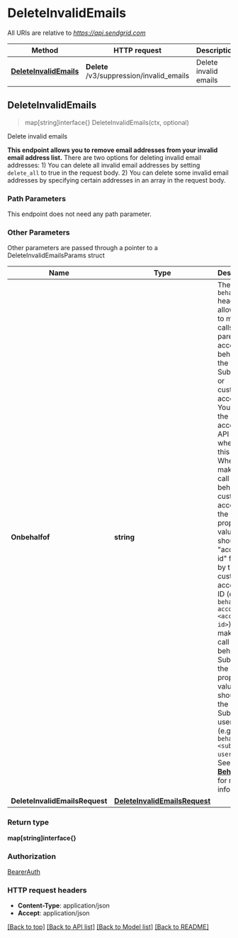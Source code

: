 # DeleteInvalidEmails

All URIs are relative to *https://api.sendgrid.com*

Method | HTTP request | Description
------------- | ------------- | -------------
[**DeleteInvalidEmails**](DeleteInvalidEmails.md#DeleteInvalidEmails) | **Delete** /v3/suppression/invalid_emails | Delete invalid emails



## DeleteInvalidEmails

> map[string]interface{} DeleteInvalidEmails(ctx, optional)

Delete invalid emails

**This endpoint allows you to remove email addresses from your invalid email address list.**  There are two options for deleting invalid email addresses:   1) You can delete all invalid email addresses by setting `delete_all` to true in the request body. 2) You can delete some invalid email addresses by specifying certain addresses in an array in the request body.

### Path Parameters

This endpoint does not need any path parameter.

### Other Parameters

Other parameters are passed through a pointer to a DeleteInvalidEmailsParams struct


Name | Type | Description
------------- | ------------- | -------------
**Onbehalfof** | **string** | The `on-behalf-of` header allows you to make API calls from a parent account on behalf of the parent's Subusers or customer accounts. You will use the parent account's API key when using this header. When making a call on behalf of a customer account, the property value should be \"account-id\" followed by the customer account's ID (e.g., `on-behalf-of: account-id <account-id>`). When making a call on behalf of a Subuser, the property value should be the Subuser's username (e.g., `on-behalf-of: <subuser-username>`). See [**On Behalf Of**](https://docs.sendgrid.com/api-reference/how-to-use-the-sendgrid-v3-api/on-behalf-of) for more information.
**DeleteInvalidEmailsRequest** | [**DeleteInvalidEmailsRequest**](DeleteInvalidEmailsRequest.md) | 

### Return type

**map[string]interface{}**

### Authorization

[BearerAuth](../README.md#BearerAuth)

### HTTP request headers

- **Content-Type**: application/json
- **Accept**: application/json

[[Back to top]](#) [[Back to API list]](../README.md#documentation-for-api-endpoints)
[[Back to Model list]](../README.md#documentation-for-models)
[[Back to README]](../README.md)

